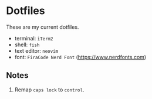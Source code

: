 # Dotfiles

These are my current dotfiles.

- terminal: `iTerm2`
- shell: `fish`
- text editor: `neovim`
- font: `FiraCode Nerd Font` (https://www.nerdfonts.com)

## Notes

1. Remap `caps lock` to `control`.
